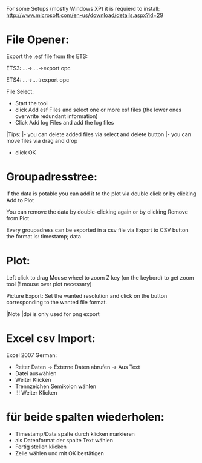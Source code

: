 For some Setups (mostly Windows XP) it is requierd to install: http://www.microsoft.com/en-us/download/details.aspx?id=29

File Opener:
============
Export the .esf file from the ETS:

ETS3:
...->....->export opc

ETS4:
...->...->export opc

File Select:
- Start the tool
- click Add esf Files and select one or more esf files (the lower ones overwrite redundant information)
- Click Add log Files and add the log files

|Tips:
|- you can delete added files via select and delete button
|- you can move files via drag and drop

- click OK


Groupadresstree:
================
If the data is potable you can add it to the plot via double click or by clicking Add to Plot

You can remove the data by double-clicking again or by clicking Remove from Plot

Every groupadress can be exported in a csv file via Export to CSV button the format is: timestamp; data

Plot:
=====
Left click to drag
Mouse wheel to zoom
Z key (on the keybord) to get zoom tool  (! mouse over plot necessary)

Picture Export:
Set the wanted resolution and click on the button corresponding to the wanted file format.

|Note
|dpi is only used for png export





Excel csv Import:
=================
Excel 2007 German:
- Reiter Daten -> Externe Daten abrufen -> Aus Text
- Datei auswählen
- Weiter Klicken
- Trennzeichen Semikolon wählen
- !!! Weiter Klicken
# für beide spalten wiederholen:
  - Timestamp/Data spalte durch klicken markieren
  - als Datenformat der spalte Text wählen
- Fertig stellen klicken
- Zelle wählen und mit OK bestätigen
